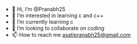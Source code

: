 - 👋 Hi, I’m @Pranabh25
- 👀 I’m interested in learning c and c++
- 🌱 I’m currently learning c
- 💞️ I’m looking to collaborate on coding
- 📫 How to reach me asatipranabh25@gmail.com

<!---
Pranabh25/Pranabh25 is a ✨ special ✨ repository because its `README.md` (this file) appears on your GitHub profile.
You can click the Preview link to take a look at your changes.
--->
